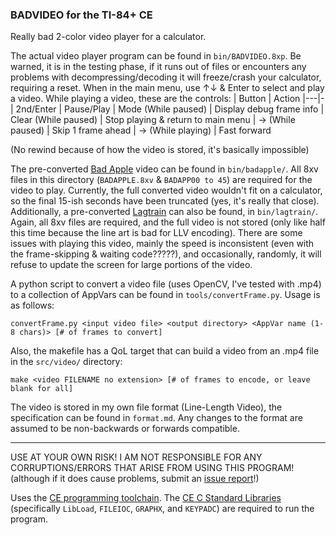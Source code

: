 ### BADVIDEO for the TI-84+ CE

Really bad 2-color video player for a calculator.

The actual video player program can be found in `bin/BADVIDEO.8xp`. Be warned, it is in the testing phase, if it runs out of files or encounters any problems with decompressing/decoding it will freeze/crash your calculator, requiring a reset.
When in the main menu, use ↑↓ & Enter to select and play a video.
While playing a video, these are the controls:
| Button               | Action
|---|-
| 2nd/Enter            | Pause/Play
| Mode (While paused)  | Display debug frame info
| Clear (While paused) | Stop playing & return to main menu
| → (While paused)     | Skip 1 frame ahead
| → (While playing)    | Fast forward

(No rewind because of how the video is stored, it's basically impossible)

The pre-converted [Bad Apple](https://www.nicovideo.jp/watch/sm8628149) video can be found in `bin/badapple/`. All 8xv files in this directory (`BADAPPLE.8xv` & `BADAPP00 to 45`) are required for the video to play. Currently, the full converted video wouldn't fit on a calculator, so the final 15-ish seconds have been truncated (yes, it's really that close).
Additionally, a pre-converted [Lagtrain](https://www.youtube.com/watch?v=UnIhRpIT7nc) can also be found, in `bin/lagtrain/`. Again, all 8xv files are required, and the full video is not stored (only like half this time because the line art is bad for LLV encoding). There are some issues with playing this video, mainly the speed is inconsistent (even with the frame-skipping & waiting code?????), and occasionally, randomly, it will refuse to update the screen for large portions of the video.

A python script to convert a video file (uses OpenCV, I've tested with .mp4) to a collection of AppVars can be found in `tools/convertFrame.py`. Usage is as follows:
```
convertFrame.py <input video file> <output directory> <AppVar name (1-8 chars)> [# of frames to convert]
```
Also, the makefile has a QoL target that can build a video from an .mp4 file in the `src/video/` directory:
```
make <video FILENAME no extension> [# of frames to encode, or leave blank for all]
```

The video is stored in my own file format (Line-Length Video), the specification can be found in `format.md`.
Any changes to the format are assumed to be non-backwards or forwards compatible.

---

USE AT YOUR OWN RISK! I AM NOT RESPONSIBLE FOR ANY CORRUPTIONS/ERRORS THAT ARISE FROM USING THIS PROGRAM! (although if it does cause problems, submit an [issue report](https://github.com/Penguin-Spy/BADVIDEO/issues/new)!)

Uses the [CE programming toolchain](https://github.com/CE-Programming/toolchain/). The [CE C Standard Libraries](https://github.com/CE-Programming/libraries/releases/latest) (specifically `LibLoad`, `FILEIOC`, `GRAPHX`, and `KEYPADC`) are required to run the program.

